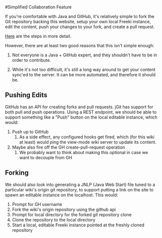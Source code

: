 <!-- Freeki metadata. Do not remove this section!
TITLE: Simplified Collaboration Feature
-->
#Simplified Collaboration Feature

If you're comfortable with Java and GitHub, it's relatively simple to fork the Git repository backing this website, setup your own local Freeki instance, edit the content, push your changes to your fork, and create a pull request. 

[Here][1] are the steps in more detail.

However, there are at least two good reasons that this isn't simple enough:

1. Not everyone is a Java + GitHub expert, and they shouldn't have to be in order to contribute.

2. While it's not too difficult, it's still a long way around to get your content sync'ed to the server. It can be more automated, and therefore it should be.

## Pushing Edits

GitHub has an API for creating forks and pull requests. jGit has support for both pull and push operations. Using a REST endpoint, we should be able to support something like a "Push" button on the local editable instance, which would:

1. Push up to GitHub
    1. As a side effect, any configured hooks get fired, which (for this wiki at least) would ping the view-mode wiki server to update its content.
2. Maybe also fire off the GH create-pull-request operation 
    1. We probably want to think about making this optional in case we want to decouple from GH

## Forking

We should also look into generating a JNLP (Java Web Start) file tuned to a particular wiki's origin git repository, to support putting a link on the site to spawn an editable instance on the localhost. This would:

1. Prompt for GH username
2. Fork the wiki's origin repository using the github api
3. Prompt for local directory for the forked git repository clone
4. Clone the repository to the local directory
5. Start a local, editable Freeki instance pointed at the freshly cloned repository


  [1]: http:///wiki/Projects/Freeki/Run%20Your%20Own%20Copy#